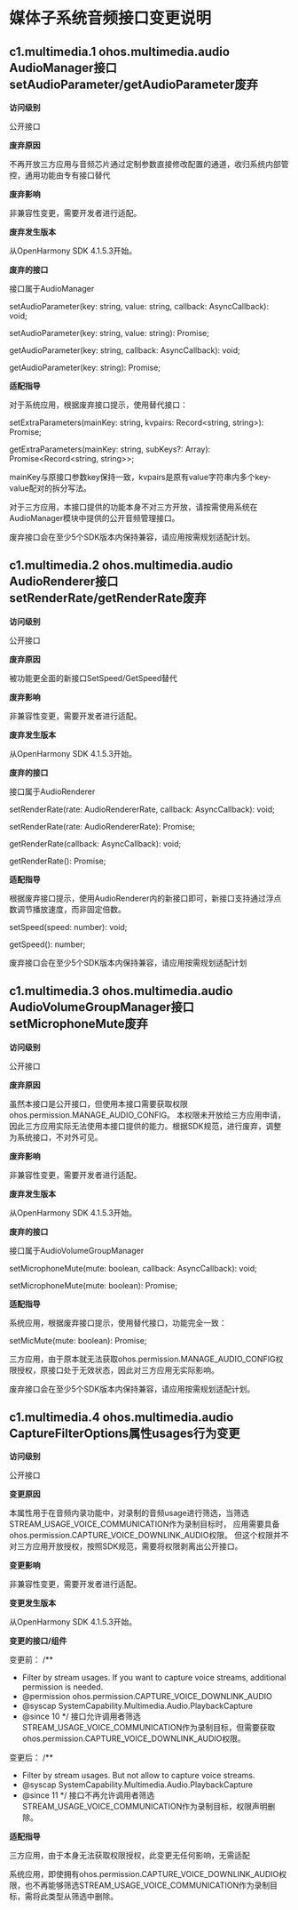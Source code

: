 # 媒体子系统音频接口变更说明

## c1.multimedia.1 ohos.multimedia.audio AudioManager接口setAudioParameter/getAudioParameter废弃

**访问级别**

公开接口

**废弃原因**

不再开放三方应用与音频芯片通过定制参数直接修改配置的通道，收归系统内部管控，通用功能由专有接口替代

**废弃影响**

非兼容性变更，需要开发者进行适配。

**废弃发生版本**

从OpenHarmony SDK 4.1.5.3开始。

**废弃的接口**

接口属于AudioManager

setAudioParameter(key: string, value: string, callback: AsyncCallback<void>): void;

setAudioParameter(key: string, value: string): Promise<void>;

getAudioParameter(key: string, callback: AsyncCallback<string>): void;

getAudioParameter(key: string): Promise<string>;

**适配指导**

对于系统应用，根据废弃接口提示，使用替代接口：

setExtraParameters(mainKey: string, kvpairs: Record<string, string>): Promise<void>;

getExtraParameters(mainKey: string, subKeys?: Array<string>): Promise<Record<string, string>>;

mainKey与原接口参数key保持一致，kvpairs是原有value字符串内多个key-value配对的拆分写法。

对于三方应用，本接口提供的功能本身不对三方开放，请按需使用系统在AudioManager模块中提供的公开音频管理接口。

废弃接口会在至少5个SDK版本内保持兼容，请应用按需规划适配计划。


## c1.multimedia.2 ohos.multimedia.audio AudioRenderer接口setRenderRate/getRenderRate废弃

**访问级别**

公开接口

**废弃原因**

被功能更全面的新接口SetSpeed/GetSpeed替代

**废弃影响**

非兼容性变更，需要开发者进行适配。

**废弃发生版本**

从OpenHarmony SDK 4.1.5.3开始。

**废弃的接口**

接口属于AudioRenderer

setRenderRate(rate: AudioRendererRate, callback: AsyncCallback<void>): void;

setRenderRate(rate: AudioRendererRate): Promise<void>;

getRenderRate(callback: AsyncCallback<AudioRendererRate>): void;

getRenderRate(): Promise<AudioRendererRate>;

**适配指导**

根据废弃接口提示，使用AudioRenderer内的新接口即可，新接口支持通过浮点数调节播放速度，而非固定倍数。

setSpeed(speed: number): void;

getSpeed(): number;

废弃接口会在至少5个SDK版本内保持兼容，请应用按需规划适配计划

## c1.multimedia.3 ohos.multimedia.audio AudioVolumeGroupManager接口setMicrophoneMute废弃

**访问级别**

公开接口

**废弃原因**

虽然本接口是公开接口，但使用本接口需要获取权限ohos.permission.MANAGE_AUDIO_CONFIG。
本权限未开放给三方应用申请，因此三方应用实际无法使用本接口提供的能力。根据SDK规范，进行废弃，调整为系统接口，不对外可见。

**废弃影响**

非兼容性变更，需要开发者进行适配。

**废弃发生版本**

从OpenHarmony SDK 4.1.5.3开始。

**废弃的接口**

接口属于AudioVolumeGroupManager

setMicrophoneMute(mute: boolean, callback: AsyncCallback<void>): void;

setMicrophoneMute(mute: boolean): Promise<void>;

**适配指导**

系统应用，根据废弃接口提示，使用替代接口，功能完全一致：

setMicMute(mute: boolean): Promise<void>;

三方应用，由于原本就无法获取ohos.permission.MANAGE_AUDIO_CONFIG权限授权，原接口处于无效状态，因此对三方应用无实际影响。

废弃接口会在至少5个SDK版本内保持兼容，请应用按需规划适配计划。

## c1.multimedia.4 ohos.multimedia.audio CaptureFilterOptions属性usages行为变更

**访问级别**

公开接口

**变更原因**

本属性用于在音频内录功能中，对录制的音频usage进行筛选，当筛选STREAM_USAGE_VOICE_COMMUNICATION作为录制目标时，
应用需要具备ohos.permission.CAPTURE_VOICE_DOWNLINK_AUDIO权限。
但这个权限并不对三方应用开放授权，按照SDK规范，需要将权限剥离出公开接口。

**变更影响**

非兼容性变更，需要开发者进行适配。

**变更发生版本**

从OpenHarmony SDK 4.1.5.3开始。

**变更的接口/组件**

变更前：
/**
 * Filter by stream usages. If you want to capture voice streams, additional permission is needed.
 * @permission ohos.permission.CAPTURE_VOICE_DOWNLINK_AUDIO
 * @syscap SystemCapability.Multimedia.Audio.PlaybackCapture
 * @since 10
 */
接口允许调用者筛选STREAM_USAGE_VOICE_COMMUNICATION作为录制目标，但需要获取ohos.permission.CAPTURE_VOICE_DOWNLINK_AUDIO权限。

变更后：
/**
 * Filter by stream usages. But not allow to capture voice streams.
 * @syscap SystemCapability.Multimedia.Audio.PlaybackCapture
 * @since 11
 */
接口不再允许调用者筛选STREAM_USAGE_VOICE_COMMUNICATION作为录制目标，权限声明删除。

**适配指导**

三方应用，由于本身无法获取权限授权，此变更无任何影响，无需适配

系统应用，即使拥有ohos.permission.CAPTURE_VOICE_DOWNLINK_AUDIO权限，也不再能够筛选STREAM_USAGE_VOICE_COMMUNICATION作为录制目标，需将此类型从筛选中删除。
